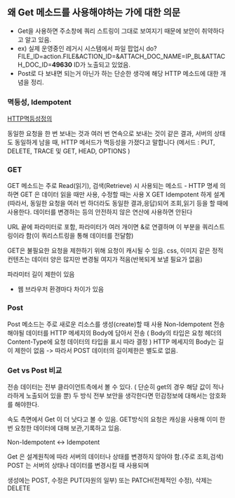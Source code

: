## 왜 Get 메소드를 사용해야하는 가에 대한 의문
-  Get을 사용하면 주소창에 쿼리 스트링이 그대로 보여지기 때문에 보안이 취약하다고 알고 있음.
-  ex) 실제 운영중인 레거시 시스템에서 파일 팝업시 do?FILE_ID=action.FILE&ACTION_ID=&ATTACH_DOC_NAME=IP_BL&ATTACH_DOC_ID=**49630** ID가 노출되고 있었음.
-  Post로 다 보내면 되는거 아닌가 하는 단순한 생각에 해당 HTTP 메소드에 대한 개념을 정리.

### 멱등성, Idempotent 

[HTTP멱등성정의](https://datatracker.ietf.org/doc/html/rfc7231#section-4.2.2)

동일한 요청을 한 번 보내는 것과 여러 번 연속으로 보내는 것이 같은 결과, 서버의 상태도 동일하게 남을 때, 
HTTP 메서드가 멱등성을 가졌다고 말합니다 (메서드 :  PUT, DELETE, TRACE 및 GET, HEAD, OPTIONS )


### GET 

GET 메소드는 주로 Read(읽기), 검색(Retrieve) 시 사용되는 메소드 - HTTP 명세 의하면 GET 은 데이터 읽을 때만 사용, 수정할 때는 사용 X
GET Idempotent 하게 설계(따라서, 동일한 요청을 여러 번 하더라도 동일한 결과,응답)되어 조회,읽기 등을 할 때에 사용한다.
데이터를 변경하는 등의 안전하지 않은 연산에 사용하면 안된다

URL 끝에 파라미터로 포함, 파라미터가 여러 개이면 &로 연결하며 이 부분을 쿼리스트링이라 함(이 쿼리스트링을 통해 데이터를 전달함)

GET은 불필요한 요청을 제한하기 위해 요청이 캐시될 수 있음.
css, 이미지 같은 정적 컨텐츠는 데이터 양은 많지만 변경될 여지가 적음(반복되게 보낼 필요가 없음)

파라미터 길이 제한이 있음 
 - 웹 브라우저 환경마다 차이가 있음

### Post

Post 메소드는 주로 새로운 리소스를 생성(create)할 때 사용
Non-Idempotent 
전송해야될 데이터를 HTTP 메세지의 Body에 담아서 전송 (  Body의 타입은 요청 헤더의 Content-Type에 요청 데이터의 타입을 표시 따라 결정 )
HTTP 메세지의 Body는 길이 제한이 없음 -> 따라서 POST 데이터의 길이제한은 별도로 없음.

### Get vs Post 비교

전송 데이터는 전부 클라이언트측에서 볼 수 있다. ( 단순히 get의 경우 해당 값이 적나라하게 노출되어 있을 뿐)
두 방식 전부 보안을 생각한다면 민감정보에 대해서는 암호화를 해야한다. 

속도 측면에서 Get 이 더 낫다고 볼 수 있음.
GET방식의 요청은 캐싱을 사용해 이미 한번 요청한 데이터에 대해 보관,기록하고 있음.

Non-Idempotent <-> Idempotent

Get 은 설계원칙에 따라 서버의 데이터나 상태를 변경하지 않아야 함.(주로 조회,검색)
POST 는 서버의 상태나 데이터를 변경시킬 때 사용되며 

생성에는 POST, 수정은 PUT(자원의 일부) 또는 PATCH(전체적인 수정), 삭제는 DELETE 

